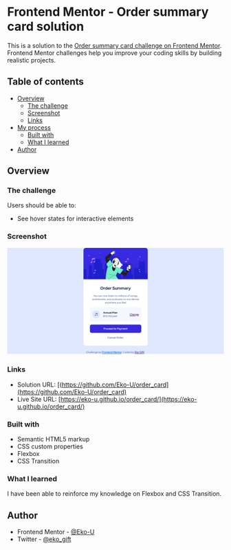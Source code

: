 # Frontend Mentor - Order summary card solution

This is a solution to the [Order summary card challenge on Frontend Mentor](https://www.frontendmentor.io/challenges/order-summary-component-QlPmajDUj). Frontend Mentor challenges help you improve your coding skills by building realistic projects. 

## Table of contents

- [Overview](#overview)
  - [The challenge](#the-challenge)
  - [Screenshot](#screenshot)
  - [Links](#links)
- [My process](#my-process)
  - [Built with](#built-with)
  - [What I learned](#what-i-learned)
- [Author](#author)

## Overview

### The challenge

Users should be able to:

- See hover states for interactive elements

### Screenshot

![](./images/screenshot.png)

### Links

- Solution URL: [(https://github.com/Eko-U/order_card](https://github.com/Eko-U/order_card)
- Live Site URL: [https://eko-u.github.io/order_card/](https://eko-u.github.io/order_card/)

### Built with

- Semantic HTML5 markup
- CSS custom properties
- Flexbox
- CSS Transition

### What I learned
I have been able to reinforce my knowledge on Flexbox and CSS Transition.

## Author

- Frontend Mentor - [@Eko-U](https://www.frontendmentor.io/profile/Eko-U)
- Twitter - [@eko_gift](https://www.twitter.com/eko_gift)